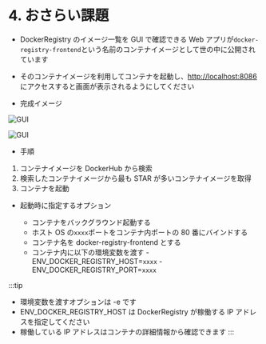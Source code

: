 # 4. おさらい課題

- DockerRegistry のイメージ一覧を GUI で確認できる Web アプリが`docker-registry-frontend`という名前のコンテナイメージとして世の中に公開されています
- そのコンテナイメージを利用してコンテナを起動し、[http://localhost:8086](http://localhost:8086)にアクセスすると画面が表示されるようにしてください

- 完成イメージ

![GUI](/images/registry1.png)

![GUI](/images/registry2.png)

- 手順

1. コンテナイメージを DockerHub から検索
2. 検索したコンテナイメージから最も STAR が多いコンテナイメージを取得
3. コンテナを起動

- 起動時に指定するオプション

  - コンテナをバックグラウンド起動する
  - ホスト OS の`xxxx`ポートをコンテナ内ポートの 80 番にバインドする
  - コンテナ名を docker-registry-frontend とする
  - コンテナ内に以下の環境変数を渡す - ENV_DOCKER_REGISTRY_HOST=`xxxx` - ENV_DOCKER_REGISTRY_PORT=`xxxx`

:::tip

- 環境変数を渡すオプションは -e です
- ENV_DOCKER_REGISTRY_HOST は DockerRegistry が稼働する IP アドレスを指定してください
- 稼働している IP アドレスはコンテナの詳細情報から確認できます
  :::
